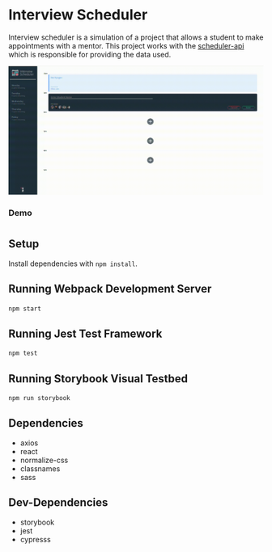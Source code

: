 # Interview Scheduler

Interview scheduler is a simulation of a project  that 
allows a student to make appointments with a mentor.
This project works with the 
[scheduler-api ](https://github.com/Gozi1/scheduler-api) which is responsible for providing the data used.

!["Demo"](public/images/scheduler.gif)
### Demo
#
## Setup

Install dependencies with `npm install`.

## Running Webpack Development Server

```sh
npm start
```

## Running Jest Test Framework

```sh
npm test
```

## Running Storybook Visual Testbed

```sh
npm run storybook
```
## Dependencies

- axios
- react
- normalize-css
- classnames
- sass

## Dev-Dependencies

- storybook
- jest
- cypresss